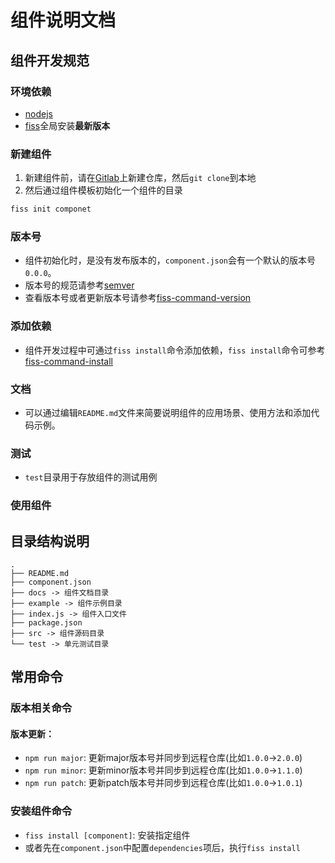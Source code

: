 # 组件说明文档

## 组件开发规范

### 环境依赖
+ [nodejs](https://nodejs.org/en/)
+ [fiss](https://github.com/zhangyihua/fiss)全局安装**最新版本**

### 新建组件
1. 新建组件前，请在[Gitlab](http://gitlab.58corp.com/)上新建仓库，然后`git clone`到本地
2. 然后通过组件模板初始化一个组件的目录
```bash
fiss init componet
```

### 版本号
+ 组件初始化时，是没有发布版本的，`component.json`会有一个默认的版本号`0.0.0`。
+ 版本号的规范请参考[semver](https://github.com/npm/node-semver)
+ 查看版本号或者更新版本号请参考[fiss-command-version](https://github.com/fiss-scaffold/fiss-command-version)

### 添加依赖
+ 组件开发过程中可通过`fiss install`命令添加依赖，`fiss install`命令可参考[fiss-command-install](https://github.com/fiss-scaffold/fiss-command-install)

### 文档
+ 可以通过编辑`README.md`文件来简要说明组件的应用场景、使用方法和添加代码示例。

### 测试
+ `test`目录用于存放组件的测试用例

### 使用组件

## 目录结构说明
```
.
├── README.md
├── component.json
├── docs -> 组件文档目录
├── example -> 组件示例目录
├── index.js -> 组件入口文件
├── package.json
├── src -> 组件源码目录
└── test -> 单元测试目录
```

## 常用命令

### 版本相关命令

#### 版本更新：
+ `npm run major`: 更新major版本号并同步到远程仓库(比如`1.0.0`->`2.0.0`)
+ `npm run minor`: 更新minor版本号并同步到远程仓库(比如`1.0.0`->`1.1.0`)
+ `npm run patch`: 更新patch版本号并同步到远程仓库(比如`1.0.0`->`1.0.1`)

### 安装组件命令

+ `fiss install [component]`: 安装指定组件
+ 或者先在`component.json`中配置`dependencies`项后，执行`fiss install`
